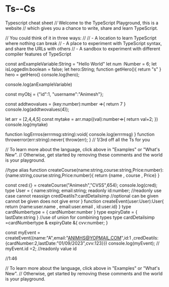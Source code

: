 # Ts--Cs
Typescript cheat sheet 
// Welcome to the TypeScript Playground, this is a website
// which gives you a chance to write, share and learn TypeScript.

// You could think of it in three ways:
//
//  - A location to learn TypeScript where nothing can break
//  - A place to experiment with TypeScript syntax, and share the URLs with others
//  - A sandbox to experiment with different compiler features of TypeScript

const anExampleVariable:String = "Hello World"
let num :Number = 6;
let isLoggedIn:boolean = false;
let hero:String; 
function getHero(){
    return "s"
}
hero = getHero()
console.log(hero);

console.log(anExampleVariable)

const myObj = {"id":1, "username":"Animesh"};

const addtwovalues = (key:number):number =>{
 return 7
}
console.log(addtwovalues(4));

let arr = [2,4,4,5]
const mytake = arr.map((val):number=>{
return val+2;
})
console.log(mytake)

function logErrros(errrmsg:string):void{
    console.log(errrmsg)
}
function throwerror(err:string):never{
    throw(err);
}
// 1/3rd off all the Ts for you 

// To learn more about the language, click above in "Examples" or "What's New".
// Otherwise, get started by removing these comments and the world is your playground.

//type alias
function createCourse(name:string,course:string,Price:number):{name:string,course:string,Price:number}{
return {name , course , Price}
}  

const cred:{} = createCourse("Animesh","CVSS",654);
console.log(cred);
type User = {
    name:string;
    email:string;
    readonly id:number;  //readonly use case cannot reassign 
    credDeatils?:cardDetailsimp  //optional can be given cannot be given does not give error
}
function createEvent(user:User):User{
    return {name:user.name , email:user.email , id:user.id}
}
type cardNumbertype =  { 
      cardNumber:number
}
type expiryDate = {
    lastDate:string
}
 //use of union for combining types
type cardDetailsimp =cardNumbertype &  expiryDate &{ 
    cvv:number;
}


const myEvent = createEvent({name:"A",email:"ANIMHS@YOPMAIL.COM",id:1 ,credDeatils:{cardNumber:2,lastDate:"01/09/2023",cvv:123}})
console.log(myEvent);
// myEvent.id =2; //readonly value id

//1:46

// To learn more about the language, click above in "Examples" or "What's New".
// Otherwise, get started by removing these comments and the world is your playground.
  
